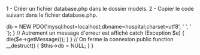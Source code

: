 1 - Créer un fichier database.php dans le dossier models.
2 - Copier le code suivant dans le fichier database.php.

<?php

// On crée un moèle database parent
class database {

    protected $db;

    public function __construct() {
        try {
            // On initialise la base de données hospital
            $this->db = NEW PDO('mysql:host=localhost;dbname=hospital;charset=utf8', ' ', ' ');
        }
// Autrement un message d'erreur est affiché
        catch (Exception $e) {
            die($e->getMessage());
        }
    }

// On ferme la connexion
    public function __destruct() {
        $this->db = NULL;
    }

}


